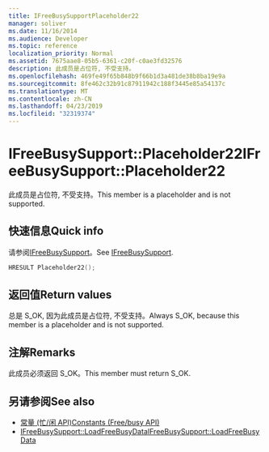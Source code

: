 ```yaml
---
title: IFreeBusySupportPlaceholder22
manager: soliver
ms.date: 11/16/2014
ms.audience: Developer
ms.topic: reference
localization_priority: Normal
ms.assetid: 7675aae8-05b5-6361-c20f-c0ae3fd32576
description: 此成员是占位符, 不受支持。
ms.openlocfilehash: 469fe49f65b848b9f66b1d3a481de38b8ba19e9a
ms.sourcegitcommit: 8fe462c32b91c87911942c188f3445e85a54137c
ms.translationtype: MT
ms.contentlocale: zh-CN
ms.lasthandoff: 04/23/2019
ms.locfileid: "32319374"
---
```

# <a name="ifreebusysupportplaceholder22"></a><span data-ttu-id="fccd1-103">IFreeBusySupport::Placeholder22</span><span class="sxs-lookup"><span data-stu-id="fccd1-103">IFreeBusySupport::Placeholder22</span></span>

<span data-ttu-id="fccd1-104">此成员是占位符, 不受支持。</span><span class="sxs-lookup"><span data-stu-id="fccd1-104">This member is a placeholder and is not supported.</span></span>
  
## <a name="quick-info"></a><span data-ttu-id="fccd1-105">快速信息</span><span class="sxs-lookup"><span data-stu-id="fccd1-105">Quick info</span></span>

<span data-ttu-id="fccd1-106">请参阅[IFreeBusySupport](ifreebusysupport.md)。</span><span class="sxs-lookup"><span data-stu-id="fccd1-106">See [IFreeBusySupport](ifreebusysupport.md).</span></span>
  
```cpp
HRESULT Placeholder22();
```

## <a name="return-values"></a><span data-ttu-id="fccd1-107">返回值</span><span class="sxs-lookup"><span data-stu-id="fccd1-107">Return values</span></span>

<span data-ttu-id="fccd1-108">总是 S_OK, 因为此成员是占位符, 不受支持。</span><span class="sxs-lookup"><span data-stu-id="fccd1-108">Always S_OK, because this member is a placeholder and is not supported.</span></span>
  
## <a name="remarks"></a><span data-ttu-id="fccd1-109">注解</span><span class="sxs-lookup"><span data-stu-id="fccd1-109">Remarks</span></span>

<span data-ttu-id="fccd1-110">此成员必须返回 S_OK。</span><span class="sxs-lookup"><span data-stu-id="fccd1-110">This member must return S_OK.</span></span>
  
## <a name="see-also"></a><span data-ttu-id="fccd1-111">另请参阅</span><span class="sxs-lookup"><span data-stu-id="fccd1-111">See also</span></span>

- [<span data-ttu-id="fccd1-112">常量 (忙/闲 API)</span><span class="sxs-lookup"><span data-stu-id="fccd1-112">Constants (Free/busy API)</span></span>](constants-free-busy-api.md) 
- [<span data-ttu-id="fccd1-113">IFreeBusySupport::LoadFreeBusyData</span><span class="sxs-lookup"><span data-stu-id="fccd1-113">IFreeBusySupport::LoadFreeBusyData</span></span>](ifreebusysupport-loadfreebusydata.md)


